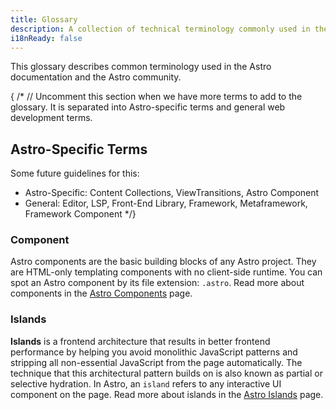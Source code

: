 ```yaml
---
title: Glossary 
description: A collection of technical terminology commonly used in the Astro documentation and community.
i18nReady: false
---
```


This glossary describes common terminology used in the Astro documentation and the Astro community.

{ /* // Uncomment this section when we have more terms to add to the glossary.
It is separated into Astro-specific terms and general web development terms.
## Astro-Specific Terms 

Some future guidelines for this:
- Astro-Specific: Content Collections, ViewTransitions, Astro Component
- General: Editor, LSP, Front-End Library, Framework, Metaframework, Framework Component
*/}

### Component

Astro components are the basic building blocks of any Astro project. They are HTML-only templating components with no client-side runtime. You can spot an Astro component by its file extension: `.astro`. Read more about components in the [Astro Components](https://docs.astro.build/en/core-concepts/astro-components/) page.

### Islands

**Islands** is a frontend architecture that results in better frontend performance by helping you avoid monolithic JavaScript patterns and stripping all non-essential JavaScript from the page automatically. The technique that this architectural pattern builds on is also known as partial or selective hydration. In Astro, an `island` refers to any interactive UI component on the page. Read more about islands in the [Astro Islands](https://docs.astro.build/en/concepts/islands/) page.